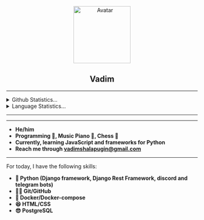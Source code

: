 <p align="center">
  <img width="150px" src="https://avatars.githubusercontent.com/u/106238244?v=4" align="center" alt="Avatar">
  <h2 align="center">
    <a href"https://github.com/vadushkin">Vadim</a>
  </h2>
  
<hr>
<details>
    <summary>Github Statistics...</summary>
    <p align="center">
        <img src="https://github-readme-stats.vercel.app/api?username=vadushkin&count_private=true&hide_title=true&include_all_commits=true&show_icons=true">
    </p>
</details>
<details>
    <summary>Language Statistics...</summary>
    <p align="center">
        <img src="https://wakatime.com/share/@Vadushkin/7aec6575-9f80-4f90-bcee-92a16a2d9304.svg">
    </p>
</details>
<hr>

---

- **He/him**
- **Programming 💼, Music Piano 🎹, Chess 🥇**
- **Currently, learning JavaScript and frameworks for Python**
- **Reach me through [vadimshalapugin@gmail.com](mailto:vadimshalapugin@gmail.com)**

---

For today, I have the following skills:

* **🐍 Python (Django framework, Django Rest Framework, discord and telegram bots)**
* **🐱‍👤 Git/GitHub**
* **🐋 Docker/Docker-compose**
* **😆 HTML/CSS**
* **😎 PostgreSQL**
